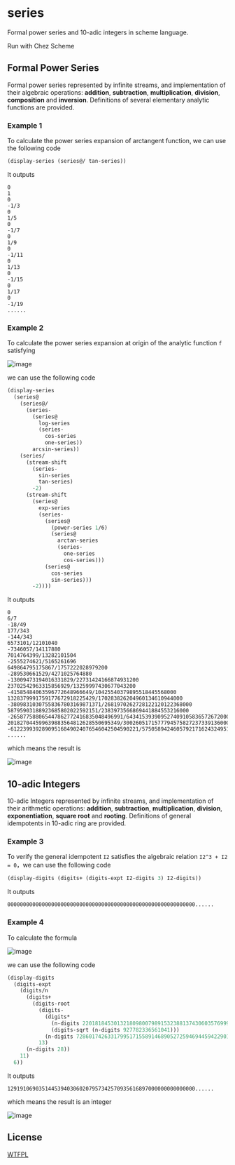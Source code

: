 # series
Formal power series and 10-adic integers in scheme language.

Run with Chez Scheme

## Formal Power Series

Formal power series represented by infinite streams, and implementation of their algebraic operations: **addition**, **subtraction**, **multiplication**, **division**, **composition** and **inversion**. Definitions of several elementary analytic functions are provided.

### Example 1
To calculate the power series expansion of arctangent function, we can use the following code
```scheme
(display-series (series@/ tan-series))
```
It outputs
```
0
1
0
-1/3
0
1/5
0
-1/7
0
1/9
0
-1/11
0
1/13
0
-1/15
0
1/17
0
-1/19
......
```

### Example 2
To calculate the power series expansion at origin of the analytic function `f` satisfying

![image](https://github.com/Matheritasiv/series/raw/main/formula1.svg)

we can use the following code
```scheme
(display-series
  (series@
    (series@/
      (series-
        (series@
          log-series
          (series-
            cos-series
            one-series))
        arcsin-series))
    (series/
      (stream-shift
        (series-
          sin-series
          tan-series)
        -2)
      (stream-shift
        (series@
          exp-series
          (series-
            (series@
              (power-series 1/6)
              (series@
                arctan-series
                (series-
                  one-series
                  cos-series)))
            (series@
              cos-series
              sin-series)))
        -2))))
```
It outputs
```
0
6/7
-18/49
177/343
-144/343
6573101/12101040
-7346057/14117880
7014764399/13282101504
-2555274621/5165261696
649864795175867/1757222028979200
-289530661529/4271025764880
-13009473194016331829/22731424166874931200
23702542963315856929/13259997430677043200
-41585484063596772648966649/10425540379895518445568000
1328379991759177672918225429/170283826204960134610944000
-38098310307558367803169871371/2681970262728122120122368000
58795903188923685802022592151/2383973566869441884553216000
-265877588065447862772416835048496991/6434153939095274091058365726720000
201827044599639883564812628550695349/3002605171577794575827237339136000
-61223993928909516849024076546042504590221/575058942460579217162432495191326720000
......
```
which means the result is

![image](https://github.com/Matheritasiv/series/raw/main/formula2.svg)

## 10-adic Integers

10-adic Integers represented by infinite streams, and implementation of their arithmetic operations: **addition**, **subtraction**, **multiplication**, **division**, **exponentiation**, **square root** and **rooting**. Definitions of general idempotents in 10-adic ring are provided.

### Example 3
To verify the general idempotent `I2` satisfies the algebraic relation `I2^3 + I2 = 0`，we can use the following code
```scheme
(display-digits (digits+ (digits-expt I2-digits 3) I2-digits))
```
It outputs
```
000000000000000000000000000000000000000000000000000000000000......
```

### Example 4
To calculate the formula

![image](https://github.com/Matheritasiv/series/raw/main/formula3.svg)

we can use the following code
```scheme
(display-digits
  (digits-expt
    (digits/n
      (digits+
        (digits-root
          (digits-
            (digits*
              (n-digits 22018184530132180980079891532388137430603576999923590090053136118820859838122909049429782255969109364731)
              (digits-sqrt (n-digits 927782336561041)))
            (n-digits 728601742633179951715589146890527259469445942290134538241791259897895270650214811846082995419609592150828))
          13)
      (n-digits 28))
    11)
  6))
```
It outputs
```
129191069035144539403060207957342570935616897000000000000000......
```
which means the result is an integer

![image](https://github.com/Matheritasiv/series/raw/main/formula4.svg)

## License
[WTFPL](http://www.wtfpl.net/txt/copying)
